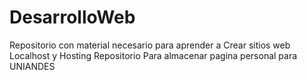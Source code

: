 # DesarrolloWeb
Repositorio con material necesario para aprender a Crear sitios web Localhost  y Hosting
Repositorio Para almacenar  pagina personal para UNIANDES
